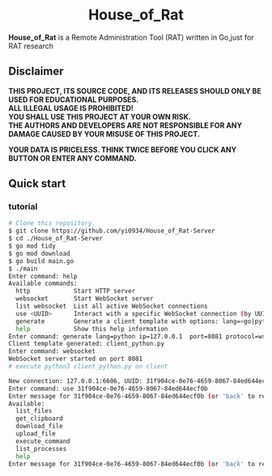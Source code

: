 <h1 align="center">House_of_Rat</h1>

**House_of_Rat** is a Remote Administration Tool (RAT) written in Go,just for RAT research

## Disclaimer

**THIS PROJECT, ITS SOURCE CODE, AND ITS RELEASES SHOULD ONLY BE USED FOR EDUCATIONAL PURPOSES.**
<br />
**ALL ILLEGAL USAGE IS PROHIBITED!**
<br />
**YOU SHALL USE THIS PROJECT AT YOUR OWN RISK.**
<br />
**THE AUTHORS AND DEVELOPERS ARE NOT RESPONSIBLE FOR ANY DAMAGE CAUSED BY YOUR MISUSE OF THIS PROJECT.**

**YOUR DATA IS PRICELESS. THINK TWICE BEFORE YOU CLICK ANY BUTTON OR ENTER ANY COMMAND.**

## Quick start

### tutorial

```bash
# Clone this repository.
$ git clone https://github.com/yi0934/House_of_Rat-Server
$ cd ./House_of_Rat-Server
$ go mod tidy
$ go mod download
$ go build main.go
$ ./main
Enter command: help
Available commands:
  http            Start HTTP server
  websocket       Start WebSocket server
  list websocket  List all active WebSocket connections
  use <UUID>      Interact with a specific WebSocket connection (by UUID)
  generate        Generate a client template with options: lang=<go|python> ip=<IP_ADDRESS> port=<PORT> protocol=<ws|wss>
  help            Show this help information
Enter command: generate lang=python ip=127.0.0.1  port=8081 protocol=ws
Client template generated: client_python.py
Enter command: websocket 
WebSocket server started on port 8081
# execute python3 client_python.py on client

New connection: 127.0.0.1:6606, UUID: 31f904ce-0e76-4659-8067-84ed644ecf0b
Enter command: use 31f904ce-0e76-4659-8067-84ed644ecf0b
Enter message for 31f904ce-0e76-4659-8067-84ed644ecf0b (or 'back' to return): help
Available:
  list_files
  get_clipboard
  download_file
  upload_file
  execute_command
  list_processes
  help
Enter message for 31f904ce-0e76-4659-8067-84ed644ecf0b (or 'back' to return):execute_command whoami

